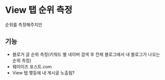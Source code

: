 # View 탭 순위 측정
순위를 측정해주지만 

## 기능
* 블로거 글 순위 측정(키워드 별 네이버 검색 후 전체 블로그에서 내 블로그가 나오는 순위 측정)
* 웨이이즈 포스트.com
* View 탭 몇등에 내 게시글 노출됨?
